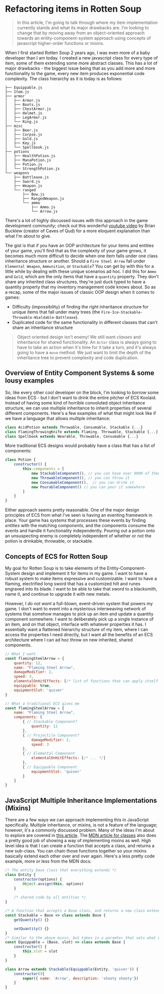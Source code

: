 # Refactoring items in Rotten Soup 
> In this article, I'm going to talk through where my item implementation currently stands and what its major drawbacks are. I'm looking to change that by moving away from an object-oriented approach towards an entity-component-system approach using concepts of javascript higher-order functions or mixins.

When I first started Rotten Soup 2 years ago, I was even more of a baby developer than I am today. I created a new javascript class for every type of item, some of them extending some more abstract classes. This has a lot of major drawbacks - the biggest issue being that as you add more and more functionality to the game, every new item produces exponential code complexity. The class hierarchy as it is today is as follows:

```
├── Equippable.js
├── Item.js
├── armor 
│   ├── Armor.js
│   ├── Boots.js
│   ├── ChestArmor.js
│   ├── Helmet.js
│   ├── LegArmor.js
│   └── Ring.js
├── misc
│   ├── Beer.js
│   ├── Corpse.js
│   ├── Gold.js
│   ├── Key.js
│   └── Spellbook.js
├── potions
│   ├── HealthPotion.js
│   ├── ManaPotion.js
│   ├── Potion.js
│   └── StrengthPotion.js
└── weapons  
    ├── Battleaxe.js
    ├── Sword.js
    ├── Weapon.js
    └── ranged
        ├── Bow.js
        ├── RangedWeapon.js
        └── ammo
            ├── Ammo.js
            └── Arrow.js
```

There's a lot of highly discussed issues with this approach in the game development community; check out this wonderful [youtube video](https://www.youtube.com/watch?v=U03XXzcThGU) by Brian Bucklew (creator of Caves of Qud) for a more eloquent explanation than what I'm about to give. 

The gist is that if you have an OOP architecture for your items and entities of your game, you'll find that as the complexity of your game grows, it becomes much more difficult to decide when one item falls under one class inheritance structure or another. Should a `Fire Steel Arrow` fall under `Elemental Weapon`, `Ammunition`, or `Stackable`? You can get by with this for a little while by dealing with these unique scenarios ad hoc. I did this for `Ammo` and `Gold`, which are the only items that have a `quantity` property. They don't share any inherited class structures, they're just duck typed to have a quantity property that my inventory management code knows about. So as a recap, some of the major issues of classic OOP design when it comes to games:

- Difficulty (impossibility) of finding the right inheritance structure for unique items that fall under many trees (the `Fire-Ice-Stackable-Throwable-Wieldable-Battleaxe`).
- Duplicated code for the same functionality in different classes that can't share an inheritance structure

> Object oriented design isn't enemy! We still want *classes* and inheritance for shared functionality. An `Actor` class is always going to have to take an action when it's time for it take a turn, and it's always going to have a `move` method. We just want to limit the depth of the inheritance tree to prevent complexity and code duplication.

## Overview of  Entity Component Systems & some lousy examples
So, like every other cool developer on the block, I'm looking to *borrow* some ideas from ECS - but I don't want to drink the entire pitcher of ECS Koolaid. Instead of having some kind of horrible convoluted object inheritance structure, we can use multiple inheritance to inherit properties of several different components. Here's a few examples of what that might look like if we have a language that allows multiple inheritance:

```javascript
class AcidPotion extends Throwable, Consumable, Stackable {...}
class FlamingThrowingKnife extends Flaming, Throwable, Stackable {...}
class Spellbook extends Wearable, Throwable, Consumable {...}
```

More traditional ECS designs would probably have a class that has a list of components:
```javascript
class Potion {
    constructor() {
        this.components = [
            new StackableComponent(), // you can have over 9000 of them
            new ThrowableComponent(), // you can throw it
            new ConsumableComponent(),  // you can drink it
            new PourableComponent() // you can pour it somewhere
        ]
    }
}
```

Either approach seems pretty reasonable. One of the major design principles of ECS from what I've seen is having an eventing framework in place. Your game has *systems* that processes these events by finding *entities* with the matching *components*, and the components consume the events and handle it functionality independently. Pouring out a potion onto an unsuspecting enemy is completely independent of whether or not the potion is drinkable, throwable, or stackable.

## Concepts of ECS for Rotten Soup
My goal for Rotten Soup is to take elements of the Entity-Component-System design  and implement it for items in my game. I want to have a robust system to make items expressive and customizable. I want to have a flaming, electrified long sword that has a customized hilt and runes engraved into its blade. I want to be able to take that sword to a blacksmith, name it, and continue to upgrade it with new metals.

However, I *do not want* a full-blown, event-driven system that powers my game. I don't want to event into a mysterious interweaving network of systems that somehow manages to pick up an item and update a quantity component somewhere. I want to deliberately pick up a single instance of an item, and on that object, interface with whatever properties it has. I essentially want a flattened hierarchy structure of my item, where I can access the properties I need directly, but I want all the benefits of an ECS architecture where I can ad hoc throw on new inherited, shared components.
```javascript
// What I want 
const flamingSteelArrow = {
    quantity: 12,
    name: "Flaming Steel Arrow",
    damageModifier: 2,
    speed: 3,
    elementalOnHitEffects: [/* list of functions that can apply itself to a target  */],
    equippable: true,
    equipmentSlot: 'quiver'
}

// What a traditional ECS gives me
const flamingSteelArrow = {
    name: "Flaming Steel Arrow",
    components: [
        { // Stackable Component?
            quantity: 12
        },
        { // Projectile Component?
            damageModifier: 2,
            speed: 3
        },
        { // Elemental Component
            elementalOnHitEffects: [/* ... */]
        },
        { // Equippable Component
            equipmentSlot: 'quiver'
        }
    ]
}
```

## JavaScript Multiple Inheritance Implementations (Mixins)

There are a few ways we can approach implementing this in JavaScript specifically. Multiple inheritance, or mixins, is not a feature of the language; however, it's a commonly discussed problem. Many of the ideas I'm about to explore are covered in [this article](http://justinfagnani.com/2015/12/21/real-mixins-with-javascript-classes/). The [MDN article for classes](https://developer.mozilla.org/en-US/docs/Web/JavaScript/Reference/Classes#Mix-ins) also does a pretty good job of showing a way of implementing mixins as well. High level idea is that I can create a function that accepts a class, and returns a new sub-class. You can chain those functions together so your mixins basically extend each other over and over again. Here's a less pretty code example, more or less from the MDN docs:

```javascript
/* The entity base class that everything extends */
class Entity {
    constructor(options) {
        Object.assign(this, options)
    }
    
    /* shared code by all entities */
}

/* A function that accepts a Base class, and returns a new class extending it, adding methods to handle getting/setting quantity */
const Stackable = Base => class extends Base {
    getQuantity() {}

    setQuantity() {}
}
/* Similar to the above mixin, but takes in a paramter that sets what equipment slot should be used  */
const Equippable = (Base, slot) => class extends Base { 
    constructor() {
        this.slot = slot
    }
}

class Arrow extends Stackable(Equippable(Entity, 'quiver')) {
    constructor(){
        super({ name: 'Arrow', description: 'shooty shooty'})
    }
}
```